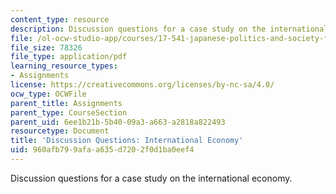 ```yaml
---
content_type: resource
description: Discussion questions for a case study on the international economy.
file: /ol-ocw-studio-app/courses/17-541-japanese-politics-and-society-fall-2008/960afb799afaa635d7202f0d1ba0eef4_questions2.pdf
file_size: 78326
file_type: application/pdf
learning_resource_types:
- Assignments
license: https://creativecommons.org/licenses/by-nc-sa/4.0/
ocw_type: OCWFile
parent_title: Assignments
parent_type: CourseSection
parent_uid: 6ee1b21b-5b40-09a3-a663-a2818a822493
resourcetype: Document
title: 'Discussion Questions: International Economy'
uid: 960afb79-9afa-a635-d720-2f0d1ba0eef4
---
```

Discussion questions for a case study on the international economy.